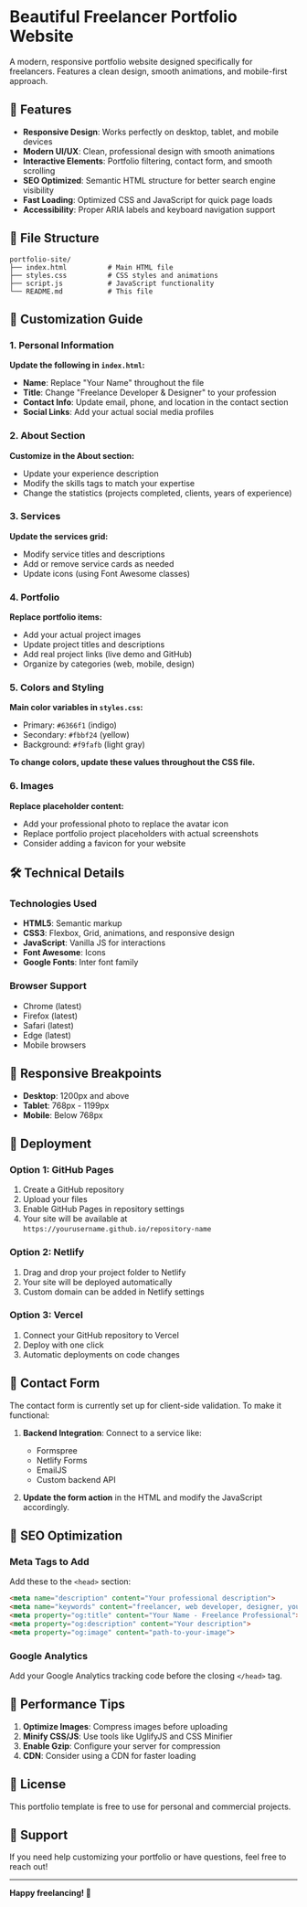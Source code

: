 # Beautiful Freelancer Portfolio Website

A modern, responsive portfolio website designed specifically for freelancers. Features a clean design, smooth animations, and mobile-first approach.

## 🚀 Features

- **Responsive Design**: Works perfectly on desktop, tablet, and mobile devices
- **Modern UI/UX**: Clean, professional design with smooth animations
- **Interactive Elements**: Portfolio filtering, contact form, and smooth scrolling
- **SEO Optimized**: Semantic HTML structure for better search engine visibility
- **Fast Loading**: Optimized CSS and JavaScript for quick page loads
- **Accessibility**: Proper ARIA labels and keyboard navigation support

## 📁 File Structure

```
portfolio-site/
├── index.html          # Main HTML file
├── styles.css          # CSS styles and animations
├── script.js           # JavaScript functionality
└── README.md           # This file
```

## 🎨 Customization Guide

### 1. Personal Information

**Update the following in `index.html`:**

- **Name**: Replace "Your Name" throughout the file
- **Title**: Change "Freelance Developer & Designer" to your profession
- **Contact Info**: Update email, phone, and location in the contact section
- **Social Links**: Add your actual social media profiles

### 2. About Section

**Customize in the About section:**
- Update your experience description
- Modify the skills tags to match your expertise
- Change the statistics (projects completed, clients, years of experience)

### 3. Services

**Update the services grid:**
- Modify service titles and descriptions
- Add or remove service cards as needed
- Update icons (using Font Awesome classes)

### 4. Portfolio

**Replace portfolio items:**
- Add your actual project images
- Update project titles and descriptions
- Add real project links (live demo and GitHub)
- Organize by categories (web, mobile, design)

### 5. Colors and Styling

**Main color variables in `styles.css`:**
- Primary: `#6366f1` (indigo)
- Secondary: `#fbbf24` (yellow)
- Background: `#f9fafb` (light gray)

**To change colors, update these values throughout the CSS file.**

### 6. Images

**Replace placeholder content:**
- Add your professional photo to replace the avatar icon
- Replace portfolio project placeholders with actual screenshots
- Consider adding a favicon for your website

## 🛠️ Technical Details

### Technologies Used
- **HTML5**: Semantic markup
- **CSS3**: Flexbox, Grid, animations, and responsive design
- **JavaScript**: Vanilla JS for interactions
- **Font Awesome**: Icons
- **Google Fonts**: Inter font family

### Browser Support
- Chrome (latest)
- Firefox (latest)
- Safari (latest)
- Edge (latest)
- Mobile browsers

## 📱 Responsive Breakpoints

- **Desktop**: 1200px and above
- **Tablet**: 768px - 1199px
- **Mobile**: Below 768px

## 🚀 Deployment

### Option 1: GitHub Pages
1. Create a GitHub repository
2. Upload your files
3. Enable GitHub Pages in repository settings
4. Your site will be available at `https://yourusername.github.io/repository-name`

### Option 2: Netlify
1. Drag and drop your project folder to Netlify
2. Your site will be deployed automatically
3. Custom domain can be added in Netlify settings

### Option 3: Vercel
1. Connect your GitHub repository to Vercel
2. Deploy with one click
3. Automatic deployments on code changes

## 📧 Contact Form

The contact form is currently set up for client-side validation. To make it functional:

1. **Backend Integration**: Connect to a service like:
   - Formspree
   - Netlify Forms
   - EmailJS
   - Custom backend API

2. **Update the form action** in the HTML and modify the JavaScript accordingly.

## 🎯 SEO Optimization

### Meta Tags to Add
Add these to the `<head>` section:

```html
<meta name="description" content="Your professional description">
<meta name="keywords" content="freelancer, web developer, designer, your skills">
<meta property="og:title" content="Your Name - Freelance Professional">
<meta property="og:description" content="Your description">
<meta property="og:image" content="path-to-your-image">
```

### Google Analytics
Add your Google Analytics tracking code before the closing `</head>` tag.

## 🔧 Performance Tips

1. **Optimize Images**: Compress images before uploading
2. **Minify CSS/JS**: Use tools like UglifyJS and CSS Minifier
3. **Enable Gzip**: Configure your server for compression
4. **CDN**: Consider using a CDN for faster loading

## 📝 License

This portfolio template is free to use for personal and commercial projects.

## 🤝 Support

If you need help customizing your portfolio or have questions, feel free to reach out!

---

**Happy freelancing! 🚀**
